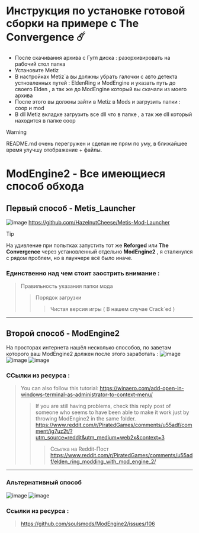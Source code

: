 # Инструкция по установке готовой сборки на примере с **The Convergence** ☄️
- После скачивания архива с Гугл диска : разорхивировать на рабочий стол папка
- Установите Metiz
- В настройках Metiz`a вы должны убрать галочки с авто детекта устновленных путей : EldenRing и ModEngine и указать путь до своего Elden , а так же до ModEngine который вы скачали из моего архива
- После этого вы должны зайти в Metiz в Mods и загрузить папки : coop и mod
- В dll Metiz вкладке загрузить все dll что в папке , а так же dll который находится в папке coop



> [!WARNING]
> README.md очень перегружен и сделан не прям по уму, в ближайшее время улучшу отображение + файлы.

# ModEngine2 - Все имеющиеся способ обхода
## Первый способ - Metis_Launcher
![image](https://github.com/user-attachments/assets/d6ea49d0-dcfb-41da-a305-bc6e3761fc4e)
https://github.com/HazelnutCheese/Metis-Mod-Launcher

> [!TIP]
> На удивление при попытках запустить тот же **Reforged** или **The Convergence** через установленный отдельно **ModEngine2** , я сталкнулся с рядом проблем, но в лаунчере всё было иначе.

### Единственно над чем стоит заострить внимание :
> Правильность указания папки мода
>> Порядок загрузки
>>> Чистая версия игры ( В нашем случае Crack`ed )
---
## Второй способ - ModEngine2

На просторах интернета нашёл несколько способов, по заветам которого ваш ModEngine2 должен после этого заработать :
![image](https://github.com/user-attachments/assets/6c67365a-9cb1-4cf4-94c9-a1a73bb9d39d)
![image](https://github.com/user-attachments/assets/bd8c1d94-e925-4f72-850d-8b73559a1e04)
![image](https://github.com/user-attachments/assets/11a7c553-e283-43f7-80fa-9d015b82d79a)
### ССылки из ресурса :
> You can also follow this tutorial: https://winaero.com/add-open-in-windows-terminal-as-administrator-to-context-menu/
>> If you are still having problems, check this reply post of someone who seems to have been able to make it work just by throwing ModEngine2 in the same folder. https://www.reddit.com/r/PiratedGames/comments/u55adf/comment/ig7uz2t/?utm_source=reddit&utm_medium=web2x&context=3
>>> Ссылка на Reddit-Пост https://www.reddit.com/r/PiratedGames/comments/u55adf/elden_ring_modding_with_mod_engine_2/
---
### Альтернативный способ 

![image](https://github.com/user-attachments/assets/60891ff1-df82-4816-812c-b90c14b3dac8)
![image](https://github.com/user-attachments/assets/d7075ec0-801f-4b9d-a1f6-44d509ae89b8)

### Ссылки из ресурса :
> https://github.com/soulsmods/ModEngine2/issues/106



